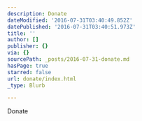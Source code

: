 ```yaml
---
description: Donate
dateModified: '2016-07-31T03:40:49.852Z'
datePublished: '2016-07-31T03:40:51.973Z'
title: ''
author: []
publisher: {}
via: {}
sourcePath: _posts/2016-07-31-donate.md
hasPage: true
starred: false
url: donate/index.html
_type: Blurb

---
```

Donate